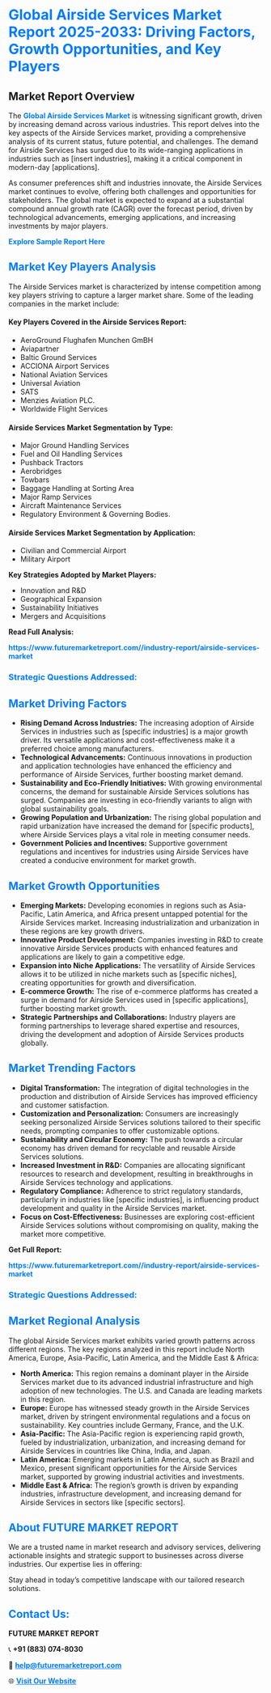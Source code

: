 <h1 style="color: #007BFF;">Global Airside Services Market Report 2025-2033: Driving Factors, Growth Opportunities, and Key Players</h1>

<section id="overview">
<h2>Market Report Overview</h2>
<p>The <a href="https://www.futuremarketreport.com//industry-report/airside-services-market" style="color: #007BFF; text-decoration: none;"><strong>Global Airside Services Market</strong></a> is witnessing significant growth, driven by increasing demand across various industries. This report delves into the key aspects of the Airside Services market, providing a comprehensive analysis of its current status, future potential, and challenges. The demand for Airside Services has surged due to its wide-ranging applications in industries such as [insert industries], making it a critical component in modern-day [applications].</p>
<p>As consumer preferences shift and industries innovate, the Airside Services market continues to evolve, offering both challenges and opportunities for stakeholders. The global market is expected to expand at a substantial compound annual growth rate (CAGR) over the forecast period, driven by technological advancements, emerging applications, and increasing investments by major players.</p>
</section>

<section id="overview">
<p><a href="https://www.futuremarketreport.com//request-sample/reportId=63123" style="color: #007BFF; text-decoration: none;"><strong>Explore Sample Report Here</strong></a></p>
</section>

<section id="key-players">
<h2 style="color: #007BFF;">Market Key Players Analysis</h2>
<p>The Airside Services market is characterized by intense competition among key players striving to capture a larger market share. Some of the leading companies in the market include:</p>
<h4>Key Players Covered in the Airside Services Report:</h4>
<ul><li>AeroGround Flughafen Munchen GmBH</li><li>Aviapartner</li><li>Baltic Ground Services</li><li>ACCIONA Airport Services</li><li>National Aviation Services</li><li>Universal Aviation</li><li>SATS</li><li>Menzies Aviation PLC.</li><li>Worldwide Flight Services</li></ul>
<h4>Airside Services Market Segmentation by Type:</h4>
<ul><li>Major Ground Handling Services</li><li>Fuel and Oil Handling Services</li><li>Pushback Tractors</li><li>Aerobridges</li><li>Towbars</li><li>Baggage Handling at Sorting Area</li><li>Major Ramp Services</li><li>Aircraft Maintenance Services</li><li>Regulatory Environment &amp; Governing Bodies.</li></ul>

<h4>Airside Services Market Segmentation by Application:</h4>
<ul><li>Civilian and Commercial Airport</li><li>Military Airport</li></ul>
<p><strong>Key Strategies Adopted by Market Players:</strong></p>
<ul>
<li>Innovation and R&D</li>
<li>Geographical Expansion</li>
<li>Sustainability Initiatives</li>
<li>Mergers and Acquisitions</li>
</ul>
</section>

<section>
<p><strong>Read Full Analysis: </strong></p><a href="https://www.futuremarketreport.com//industry-report/airside-services-market" style="color: #007BFF; text-decoration: none;"><strong>https://www.futuremarketreport.com//industry-report/airside-services-market</strong></a>
<h3 style="color: #007BFF;">Strategic Questions Addressed:</h3>
</section>

<section id="driving-factors">
<h2 style="color: #007BFF;">Market Driving Factors</h2>
<ul>
<li><strong>Rising Demand Across Industries:</strong> The increasing adoption of Airside Services in industries such as [specific industries] is a major growth driver. Its versatile applications and cost-effectiveness make it a preferred choice among manufacturers.</li>
<li><strong>Technological Advancements:</strong> Continuous innovations in production and application technologies have enhanced the efficiency and performance of Airside Services, further boosting market demand.</li>
<li><strong>Sustainability and Eco-Friendly Initiatives:</strong> With growing environmental concerns, the demand for sustainable Airside Services solutions has surged. Companies are investing in eco-friendly variants to align with global sustainability goals.</li>
<li><strong>Growing Population and Urbanization:</strong> The rising global population and rapid urbanization have increased the demand for [specific products], where Airside Services plays a vital role in meeting consumer needs.</li>
<li><strong>Government Policies and Incentives:</strong> Supportive government regulations and incentives for industries using Airside Services have created a conducive environment for market growth.</li>
</ul>
</section>

<section id="growth-opportunities">
<h2 style="color: #007BFF;">Market Growth Opportunities</h2>
<ul>
<li><strong>Emerging Markets:</strong> Developing economies in regions such as Asia-Pacific, Latin America, and Africa present untapped potential for the Airside Services market. Increasing industrialization and urbanization in these regions are key growth drivers.</li>
<li><strong>Innovative Product Development:</strong> Companies investing in R&D to create innovative Airside Services products with enhanced features and applications are likely to gain a competitive edge.</li>
<li><strong>Expansion into Niche Applications:</strong> The versatility of Airside Services allows it to be utilized in niche markets such as [specific niches], creating opportunities for growth and diversification.</li>
<li><strong>E-commerce Growth:</strong> The rise of e-commerce platforms has created a surge in demand for Airside Services used in [specific applications], further boosting market growth.</li>
<li><strong>Strategic Partnerships and Collaborations:</strong> Industry players are forming partnerships to leverage shared expertise and resources, driving the development and adoption of Airside Services products globally.</li>
</ul>
</section>

<section id="trending-factors">
<h2 style="color: #007BFF;">Market Trending Factors</h2>
<ul>
<li><strong>Digital Transformation:</strong> The integration of digital technologies in the production and distribution of Airside Services has improved efficiency and customer satisfaction.</li>
<li><strong>Customization and Personalization:</strong> Consumers are increasingly seeking personalized Airside Services solutions tailored to their specific needs, prompting companies to offer customizable options.</li>
<li><strong>Sustainability and Circular Economy:</strong> The push towards a circular economy has driven demand for recyclable and reusable Airside Services solutions.</li>
<li><strong>Increased Investment in R&D:</strong> Companies are allocating significant resources to research and development, resulting in breakthroughs in Airside Services technology and applications.</li>
<li><strong>Regulatory Compliance:</strong> Adherence to strict regulatory standards, particularly in industries like [specific industries], is influencing product development and quality in the Airside Services market.</li>
<li><strong>Focus on Cost-Effectiveness:</strong> Businesses are exploring cost-efficient Airside Services solutions without compromising on quality, making the market more competitive.</li>
</ul>
</section>

<section>
<p><strong>Get Full Report: </strong></p><a href="https://www.futuremarketreport.com//industry-report/airside-services-market" style="color: #007BFF; text-decoration: none;"><strong>https://www.futuremarketreport.com//industry-report/airside-services-market</strong></a>
<h3 style="color: #007BFF;">Strategic Questions Addressed:</h3>
</section>


<section id="regional-analysis">
<h2 style="color: #007BFF;">Market Regional Analysis</h2>
<p>The global Airside Services market exhibits varied growth patterns across different regions. The key regions analyzed in this report include North America, Europe, Asia-Pacific, Latin America, and the Middle East & Africa:</p>
<ul>
<li><strong>North America:</strong> This region remains a dominant player in the Airside Services market due to its advanced industrial infrastructure and high adoption of new technologies. The U.S. and Canada are leading markets in this region.</li>
<li><strong>Europe:</strong> Europe has witnessed steady growth in the Airside Services market, driven by stringent environmental regulations and a focus on sustainability. Key countries include Germany, France, and the U.K.</li>
<li><strong>Asia-Pacific:</strong> The Asia-Pacific region is experiencing rapid growth, fueled by industrialization, urbanization, and increasing demand for Airside Services in countries like China, India, and Japan.</li>
<li><strong>Latin America:</strong> Emerging markets in Latin America, such as Brazil and Mexico, present significant opportunities for the Airside Services market, supported by growing industrial activities and investments.</li>
<li><strong>Middle East & Africa:</strong> The region’s growth is driven by expanding industries, infrastructure development, and increasing demand for Airside Services in sectors like [specific sectors].</li>
</ul>
</section>

<footer>
<h2 style="color: #007BFF;">About FUTURE MARKET REPORT</h2>
<p>We are a trusted name in market research and advisory services, delivering actionable insights and strategic support to businesses across diverse industries. Our expertise lies in offering:</p>

<p>Stay ahead in today’s competitive landscape with our tailored research solutions.</p>

<h2 style="color: #007BFF;">Contact Us:</h2>
<p><strong>FUTURE MARKET REPORT</strong></p>
<p>📞 <strong>+91 (883) 074-8030</strong></p>
<p>📧 <strong><a href="mailto:help@futuremarketreport.com" style="color: #007BFF;">help@futuremarketreport.com</a></strong></p>
<p>🌐 <strong><a href="https://www.futuremarketreport.com/" style="color: #007BFF;">Visit Our Website</a></strong></p>
</footer>